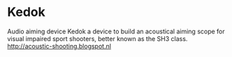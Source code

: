 # Kedok
Audio aiming device
Kedok a device to build an acoustical aiming scope for visual impaired sport shooters, better known as the SH3 class. 
http://acoustic-shooting.blogspot.nl
